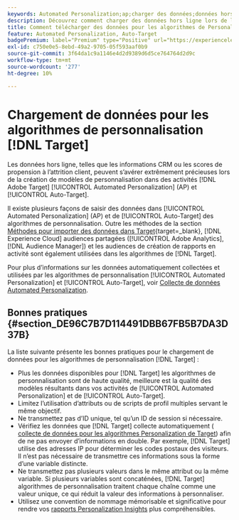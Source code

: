```yaml
---
keywords: Automated Personalization;ap;charger des données;données hors ligne;algorithme de personnalisation;ciblage automatique;ciblage automatique;bonnes pratiques
description: Découvrez comment charger des données hors ligne lors de la création de modèles de personnalisation dans des activités  [!DNL Adobe Target] [!UICONTROL Automated Personalization] (AP) et [!UICONTROL Auto-Target].
title: Comment télécharger des données pour les algorithmes de Personalization ?
feature: Automated Personalization, Auto-Target
badgePremium: label="Premium" type="Positive" url="https://experienceleague.adobe.com/docs/target/using/introduction/intro.html?lang=fr#premium newtab=true" tooltip="Voir ce qui est inclus dans Target Premium."
exl-id: c750e0e5-8ebd-49a2-9705-05f593aaf0b9
source-git-commit: 3f64da1c9a1146e4d2d9389d6d5ce764764d2d9c
workflow-type: tm+mt
source-wordcount: '277'
ht-degree: 10%

---
```


# Chargement de données pour les algorithmes de personnalisation [!DNL Target]

Les données hors ligne, telles que les informations CRM ou les scores de propension à l’attrition client, peuvent s’avérer extrêmement précieuses lors de la création de modèles de personnalisation dans des activités [!DNL Adobe Target] [!UICONTROL Automated Personalization] (AP) et [!UICONTROL Auto-Target].

Il existe plusieurs façons de saisir des données dans [!UICONTROL Automated Personalization] (AP) et de [!UICONTROL Auto-Target] des algorithmes de personnalisation. Outre les méthodes de la section [Méthodes pour importer des données dans Target](https://experienceleague.adobe.com/docs/target-dev/developer/implementation/methods/methods-to-get-data-into-target.html?lang=fr){target=_blank}, [!DNL Experience Cloud] audiences partagées ([!UICONTROL Adobe Analytics], [!DNL Audience Manager]) et les audiences de création de rapports en activité sont également utilisées dans les algorithmes de [!DNL Target].

Pour plus d’informations sur les données automatiquement collectées et utilisées par les algorithmes de personnalisation [!UICONTROL Automated Personalization] et [!UICONTROL Auto-Target], voir [Collecte de données Automated Personalization](/help/main/c-activities/t-automated-personalization/ap-data.md).

## Bonnes pratiques {#section_DE96C7B7D114491DBB67FB5B7DA3D37B}

La liste suivante présente les bonnes pratiques pour le chargement de données pour les algorithmes de personnalisation [!DNL Target] :

* Plus les données disponibles pour [!DNL Target] les algorithmes de personnalisation sont de haute qualité, meilleure est la qualité des modèles résultants dans vos activités de [!UICONTROL Automated Personalization] et de [!UICONTROL Auto-Target].
* Limitez l’utilisation d’attributs ou de scripts de profil multiples servant le même objectif.
* Ne transmettez pas d’ID unique, tel qu’un ID de session si nécessaire.
* Vérifiez les données que [!DNL Target] collecte automatiquement ( [collecte de données pour les algorithmes Personalization de Target](/help/main/c-activities/t-automated-personalization/ap-data.md)) afin de ne pas envoyer d’informations en double. Par exemple, [!DNL Target] utilise des adresses IP pour déterminer les codes postaux des visiteurs. Il n’est pas nécessaire de transmettre ces informations sous la forme d’une variable distincte.
* Ne transmettez pas plusieurs valeurs dans le même attribut ou la même variable. Si plusieurs variables sont concaténées, [!DNL Target] algorithmes de personnalisation traitent chaque chaîne comme une valeur unique, ce qui réduit la valeur des informations à personnaliser.
* Utilisez une convention de nommage mémorisable et significative pour rendre vos [rapports Personalization Insights](/help/main/c-reports/c-personalization-insights-reports/personalization-insights-reports.md#concept_A897070E1EDC403EB84CFB7A6ECAD767) plus compréhensibles.
